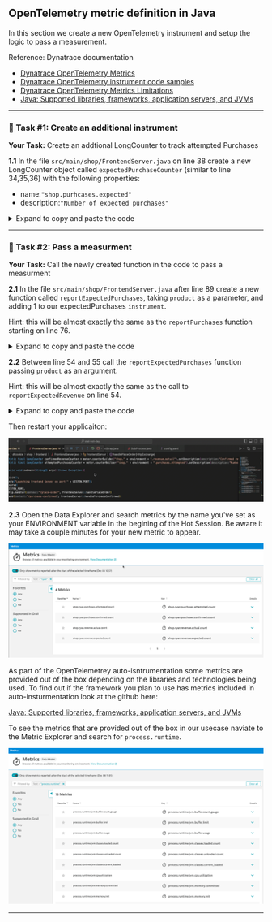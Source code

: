 ## OpenTelemetry metric definition in Java

In this section we create a new OpenTelemetry instrument and setup the logic to pass a measurement. 

Reference: Dynatrace documentation
- [Dynatrace OpenTelemetry Metrics](https://docs.dynatrace.com/docs/shortlink/otel-overview-metrics)
- [Dynatrace OpenTelemetry instrument code samples](https://docs.dynatrace.com/docs/shortlink/opentelemetry-instrument-examples)
- [Dynatrace OpenTelemetry Metrics Limitations](https://docs.dynatrace.com/docs/shortlink/opentelemetry-metrics-limitations)
- [Java: Supported libraries, frameworks, application servers, and JVMs](https://github.com/open-telemetry/opentelemetry-java-instrumentation/blob/main/docs/supported-libraries.md#supported-libraries-frameworks-application-servers-and-jvms)

---

### 📌 Task #1: Create an additional instrument

**Your Task:** Create an addtional LongCounter to track attempted Purchases

**1.1** In the file `src/main/shop/FrontendServer.java` on line 38 create a new LongCounter object called `expectedPurchaseCounter` (similar to line 34,35,36) with the following properties:
- name:`"shop.purhcases.expected"`
- description:`"Number of expected purchases"`

<details>
  <summary>Expand to copy and paste the code</summary>

  ```java
private static final LongCounter attemptedPurchasesCounter = meter.counterBuilder("shop." + environment + ".purchases.attempted").setDescription("Attempted number of purchases").build();
  ```
</details>

---

### 📌 Task #2: Pass a measurment 

**Your Task:** Call the newly created function in the code to pass a measurment

**2.1** In the file `src/main/shop/FrontendServer.java` after line 89 create a new function called `reportExpectedPurchases`, taking `product` as a parameter, and adding 1 to our expectedPurchases `instrument`.

Hint: this will be almost exactly the same as the `reportPurchases` function starting on line 76. 

<details>
  <summary>Expand to copy and paste the code</summary>

  ```java
	private static void reportAttemptedPurchases(Product product) {
		Attributes attributes = Attributes.of(AttributeKey.stringKey("product"), product.getName());
		attemptedPurchasesCounter.add(1, attributes);
	}
  ```
</details>

**2.2** Between line 54 and 55 call the `reportExpectedPurchases` function passing `product` as an argument. 

Hint: this will be almost exactly the same as the call to `reportExpectedRevenue` on line 54. 

<details>
  <summary>Expand to copy and paste the code</summary>

  ```java
		reportAttemptedPurchases(product);
  ```
</details>

Then restart your applicaiton:

![Settings](../../../assets/images/03-01-restart_app.gif)

<gif of restarting application >

**2.3** Open the Data Explorer and search metrics by the name you've set as your ENVIRONMENT variable in the begining of the Hot Session. Be aware it may take a couple minutes for your new metric to appear.

![Settings](../../../assets/images/03-01-metrics.png)

As part of the OpenTelemetrey auto-isntrumentation some metrics are provided out of the box depending on the libraries and technologies being used. To find out if the framework you plan to use has metrics included in auto-insturmentation look at the github here:

[Java: Supported libraries, frameworks, application servers, and JVMs](https://github.com/open-telemetry/opentelemetry-java-instrumentation/blob/main/docs/supported-libraries.md#supported-libraries-frameworks-application-servers-and-jvms)

To see the metrics that are provided out of the box in our usecase naviate to the Metric Explorer and search for `process.runtime`. 

![Settings](../../../assets/images/03-01-metric_process_runtime.png)

---

